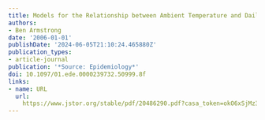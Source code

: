 ```yaml
---
title: Models for the Relationship between Ambient Temperature and Daily Mortality
authors:
- Ben Armstrong
date: '2006-01-01'
publishDate: '2024-06-05T21:10:24.465880Z'
publication_types:
- article-journal
publication: '*Source: Epidemiology*'
doi: 10.1097/01.ede.0000239732.50999.8f
links:
- name: URL
  url: 
    https://www.jstor.org/stable/pdf/20486290.pdf?casa_token=okO6xSjMz3cAAAAA:BYOm8LfJfvk5WLSKg3hGVTImDWrQ-2pP884gnXCzlDAQ5bYmh1Az10OlZn5h0iGbcvesn9aHOn7B0Xl2b8DZ2ghyzxJ0wni6xrQz0K8dhUKxXe4Mba4
---
```


